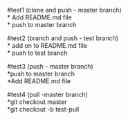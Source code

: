 #test1 (clone and push - master branch) <br>
    * Add README.md file <br>
    * push to master branch <br>

#test2 (branch and push - test branch) <br>
    * add on to README.md file <br>
    * push to test branch <br>

#test3 (push - master branch) <br>
    *push to master branch <br>
    *Add README.md file <br>

#test4 (pull -master branch) <br>
    *git checkout master <br>
    *git checkout -b test-pull